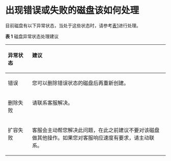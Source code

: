# 出现错误或失败的磁盘该如何处理<a name="dss_faq_013"></a>

目前磁盘有以下异常状态，当处于这些状态时，请参考[表1](#table8977123)进行处理。

**表 1**  磁盘异常状态处理建议

<a name="table8977123"></a>
<table><thead align="left"><tr id="row8573037"><th class="cellrowborder" valign="top" width="15.15%" id="mcps1.2.3.1.1"><p id="p23327379"><a name="p23327379"></a><a name="p23327379"></a>异常状态</p>
</th>
<th class="cellrowborder" valign="top" width="84.85000000000001%" id="mcps1.2.3.1.2"><p id="p10469583"><a name="p10469583"></a><a name="p10469583"></a>建议</p>
</th>
</tr>
</thead>
<tbody><tr id="row42729862"><td class="cellrowborder" valign="top" width="15.15%" headers="mcps1.2.3.1.1 "><p id="p38566818"><a name="p38566818"></a><a name="p38566818"></a>错误</p>
</td>
<td class="cellrowborder" valign="top" width="84.85000000000001%" headers="mcps1.2.3.1.2 "><p id="p36904587"><a name="p36904587"></a><a name="p36904587"></a>您可以删除错误状态的磁盘后再重新创建。</p>
</td>
</tr>
<tr id="row36481576"><td class="cellrowborder" valign="top" width="15.15%" headers="mcps1.2.3.1.1 "><p id="p2217698"><a name="p2217698"></a><a name="p2217698"></a>删除失败</p>
</td>
<td class="cellrowborder" valign="top" width="84.85000000000001%" headers="mcps1.2.3.1.2 "><p id="p45415840"><a name="p45415840"></a><a name="p45415840"></a>请联系客服解决。</p>
</td>
</tr>
<tr id="row54804427"><td class="cellrowborder" valign="top" width="15.15%" headers="mcps1.2.3.1.1 "><p id="p9973578"><a name="p9973578"></a><a name="p9973578"></a>扩容失败</p>
</td>
<td class="cellrowborder" valign="top" width="84.85000000000001%" headers="mcps1.2.3.1.2 "><p id="p2553478"><a name="p2553478"></a><a name="p2553478"></a>客服会主动帮您解决此问题，在此之前建议不要对该磁盘做其他操作。如果您对客服响应速度有要求，请主动联系。</p>
</td>
</tr>
</tbody>
</table>

